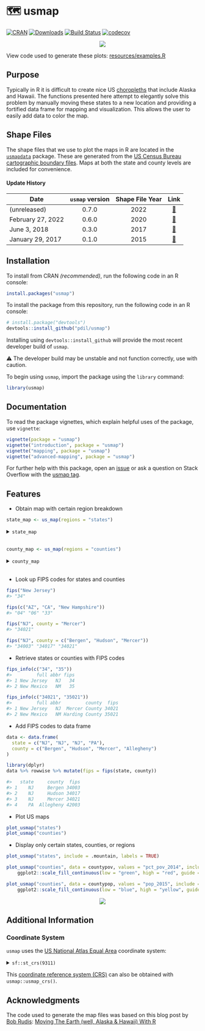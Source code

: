 # 🗺 usmap
[![CRAN](http://www.r-pkg.org/badges/version/usmap?color=blue)](https://cran.r-project.org/package=usmap) [![Downloads](http://cranlogs.r-pkg.org/badges/grand-total/usmap)](https://cran.r-project.org/package=usmap) [![Build Status](https://img.shields.io/endpoint.svg?url=https%3A%2F%2Factions-badge.atrox.dev%2Fpdil%2Fusmap%2Fbadge%3Fref%3Dmaster&style=popout&label=build)](https://actions-badge.atrox.dev/pdil/usmap/goto?ref=master) [![codecov](https://codecov.io/gh/pdil/usmap/branch/master/graph/badge.svg)](https://app.codecov.io/gh/pdil/usmap)

<p align="center"><img src="https://raw.githubusercontent.com/pdil/usmap/master/resources/example-plots.png" /></p>

View code used to generate these plots: [resources/examples.R](https://github.com/pdil/usmap/blob/master/resources/examples.R)

## Purpose
Typically in R it is difficult to create nice US [choropleths](https://en.wikipedia.org/wiki/Choropleth_map) that include Alaska and Hawaii. The functions presented here attempt to elegantly solve this problem by manually moving these states to a new location and providing a fortified data frame for mapping and visualization. This allows the user to easily add data to color the map.

## Shape Files
The shape files that we use to plot the maps in R are located in the [`usmapdata`](https://github.com/pdil/usmapdata) package. These are generated from the [US Census Bureau cartographic boundary files](https://www.census.gov/geographies/mapping-files/time-series/geo/cartographic-boundary.html). Maps at both the state and county levels are included for convenience.

#### Update History

| Date              | `usmap` version | Shape File Year | Link |
| ---               | :-:             | :-:             | :-:  |
| (unreleased)      | 0.7.0           | 2022            | [🔗](https://www.census.gov/geographies/mapping-files/time-series/geo/cartographic-boundary.2022.html) |
| February 27, 2022 | 0.6.0           | 2020            | [🔗](https://www.census.gov/geographies/mapping-files/time-series/geo/cartographic-boundary.2020.html) |
| June 3, 2018      | 0.3.0           | 2017            | [🔗](https://www.census.gov/geographies/mapping-files/time-series/geo/carto-boundary-file.2017.html)   |
| January 29, 2017  | 0.1.0           | 2015            | [🔗](https://www.census.gov/geographies/mapping-files/time-series/geo/carto-boundary-file.2015.html)   |

## Installation
To install from CRAN _(recommended)_, run the following code in an R console:
```r
install.packages("usmap")
```
To install the package from this repository, run the following code in an R console:
```r
# install.package("devtools")
devtools::install_github("pdil/usmap")
```
Installing using `devtools::install_github` will provide the most recent developer build of `usmap`.

⚠️ The developer build may be unstable and not function correctly, use with caution.

To begin using `usmap`, import the package using the `library` command:
```r
library(usmap)
```

## Documentation

To read the package vignettes, which explain helpful uses of the package, use `vignette`:
```r
vignette(package = "usmap")
vignette("introduction", package = "usmap")
vignette("mapping", package = "usmap")
vignette("advanced-mapping", package = "usmap")
```

For further help with this package, open an [issue](https://github.com/pdil/usmap/issues) or ask a question on Stack Overflow with the [usmap tag](https://stackoverflow.com/questions/tagged/usmap).

## Features
* Obtain map with certain region breakdown
```r
state_map <- us_map(regions = "states")
```
<details>
  <summary><code>state_map</code></summary>

  ```r
  #> Simple feature collection with 51 features and 3 fields
  #> Geometry type: MULTIPOLYGON
  #> Dimension:     XY
  #> Bounding box:  xmin: -2590847 ymin: -2608148 xmax: 2523581 ymax: 731407.9
  #> Projected CRS: NAD27 / US National Atlas Equal Area
  #> # A tibble: 51 × 4
  #>    fips  abbr  full                               geom
  #>    <chr> <chr> <chr>                <MULTIPOLYGON [m]>
  #>  1 02    AK    Alaska        (((-2396847 -2547721, -2…
  #>  2 01    AL    Alabama       (((1093777 -1378535, 109…
  #>  3 05    AR    Arkansas      (((483065.2 -927788.2, 5…
  #>  4 04    AZ    Arizona       (((-1388676 -1254584, -1…
  #>  5 06    CA    California    (((-1719946 -1090033, -1…
  #>  6 08    CO    Colorado      (((-789538.7 -678773.8, …
  #>  7 09    CT    Connecticut   (((2161733 -83737.52, 21…
  #>  8 11    DC    District of … (((1955479 -402055.2, 19…
  #>  9 10    DE    Delaware      (((2042506 -284367.3, 20…
  #> 10 12    FL    Florida       (((1855611 -2064809, 186…
  #> # ℹ 41 more rows
  ```
</details><br>

```r
county_map <- us_map(regions = "counties")
```
<details>
  <summary><code>county_map</code></summary>

  ```r
  #> Simple feature collection with 3144 features and 4 fields
  #> Geometry type: MULTIPOLYGON
  #> Dimension:     XY
  #> Bounding box:  xmin: -2590847 ymin: -2608148 xmax: 2523581 ymax: 731407.9
  #> Projected CRS: NAD27 / US National Atlas Equal Area
  #> # A tibble: 3,144 × 5
  #> fips  abbr  full   county                      geom
  #> <chr> <chr> <chr>  <chr>         <MULTIPOLYGON [m]>
  #> 1 02013 AK    Alaska Aleut… (((-1762715 -2477334, -1…
  #> 2 02016 AK    Alaska Aleut… (((-2396847 -2547721, -2…
  #> 3 02020 AK    Alaska Ancho… (((-1517576 -2089908, -1…
  #> 4 02050 AK    Alaska Bethe… (((-1905141 -2137046, -1…
  #> 5 02060 AK    Alaska Brist… (((-1685825 -2253496, -1…
  #> 6 02063 AK    Alaska Chuga… (((-1476669 -2101298, -1…
  #> 7 02066 AK    Alaska Coppe… (((-1457015 -2063407, -1…
  #> 8 02068 AK    Alaska Denal… (((-1585793 -1980740, -1…
  #> 9 02070 AK    Alaska Dilli… (((-1793024 -2236835, -1…
  #> 10 02090 AK    Alaska Fairb… (((-1512363 -1851013, -1…
  #> # ℹ 3,134 more rows
  ```
</details><br>

* Look up FIPS codes for states and counties
```r
fips("New Jersey")
#> "34"

fips(c("AZ", "CA", "New Hampshire"))
#> "04" "06" "33"

fips("NJ", county = "Mercer")
#> "34021"

fips("NJ", county = c("Bergen", "Hudson", "Mercer"))
#> "34003" "34017" "34021"
```
* Retrieve states or counties with FIPS codes
```r
fips_info(c("34", "35"))
#>         full abbr fips
#> 1 New Jersey   NJ   34
#> 2 New Mexico   NM   35

fips_info(c("34021", "35021"))
#>         full abbr         county  fips
#> 1 New Jersey   NJ  Mercer County 34021
#> 2 New Mexico   NM Harding County 35021
```

* Add FIPS codes to data frame
```r
data <- data.frame(
  state = c("NJ", "NJ", "NJ", "PA"),
  county = c("Bergen", "Hudson", "Mercer", "Allegheny")
)

library(dplyr)
data %>% rowwise %>% mutate(fips = fips(state, county))

#>   state     county  fips
#> 1    NJ     Bergen 34003
#> 2    NJ     Hudson 34017
#> 3    NJ     Mercer 34021
#> 4    PA  Allegheny 42003
```

* Plot US maps
```r
plot_usmap("states")
plot_usmap("counties")
```
* Display only certain states, counties, or regions
```r
plot_usmap("states", include = .mountain, labels = TRUE)

plot_usmap("counties", data = countypov, values = "pct_pov_2014", include = "FL") +
    ggplot2::scale_fill_continuous(low = "green", high = "red", guide = FALSE)

plot_usmap("counties", data = countypop, values = "pop_2015", include = .new_england) +
    ggplot2::scale_fill_continuous(low = "blue", high = "yellow", guide = FALSE)
```
<p align="center"><img src="https://raw.githubusercontent.com/pdil/usmap/master/resources/example-usage.png" /></p>

## Additional Information

### Coordinate System
`usmap` uses the [US National Atlas Equal Area](https://epsg.io/9311) coordinate system:

<details>
    <summary><code>sf::st_crs(9311)</code></summary>

    ```r
    #> Coordinate Reference System:
    #>   User input: EPSG:9311
    #>   wkt:
    #> PROJCRS["NAD27 / US National Atlas Equal Area",
    #>     BASEGEOGCRS["NAD27",
    #>         DATUM["North American Datum 1927",
    #>             ELLIPSOID["Clarke 1866",6378206.4,294.978698213898,
    #>                 LENGTHUNIT["metre",1]]],
    #>         PRIMEM["Greenwich",0,
    #>             ANGLEUNIT["degree",0.0174532925199433]],
    #>         ID["EPSG",4267]],
    #>     CONVERSION["US National Atlas Equal Area",
    #>         METHOD["Lambert Azimuthal Equal Area (Spherical)",
    #>             ID["EPSG",1027]],
    #>         PARAMETER["Latitude of natural origin",45,
    #>             ANGLEUNIT["degree",0.0174532925199433],
    #>             ID["EPSG",8801]],
    #>         PARAMETER["Longitude of natural origin",-100,
    #>             ANGLEUNIT["degree",0.0174532925199433],
    #>             ID["EPSG",8802]],
    #>         PARAMETER["False easting",0,
    #>             LENGTHUNIT["metre",1],
    #>             ID["EPSG",8806]],
    #>         PARAMETER["False northing",0,
    #>             LENGTHUNIT["metre",1],
    #>             ID["EPSG",8807]]],
    #>     CS[Cartesian,2],
    #>         AXIS["easting (X)",east,
    #>             ORDER[1],
    #>             LENGTHUNIT["metre",1]],
    #>         AXIS["northing (Y)",north,
    #>             ORDER[2],
    #>             LENGTHUNIT["metre",1]],
    #>     USAGE[
    #>         SCOPE["Statistical analysis."],
    #>         AREA["United States (USA) - onshore and offshore."],
    #>         BBOX[15.56,167.65,74.71,-65.69]],
    #>     ID["EPSG",9311]]
    ```
</details>

This [coordinate reference system (CRS)](https://www.nceas.ucsb.edu/sites/default/files/2020-04/OverviewCoordinateReferenceSystems.pdf) can also be obtained with `usmap::usmap_crs()`.

## Acknowledgments
The code used to generate the map files was based on this blog post by [Bob Rudis](https://github.com/hrbrmstr):
[Moving The Earth (well, Alaska & Hawaii) With R](https://rud.is/b/2014/11/16/moving-the-earth-well-alaska-hawaii-with-r/)
